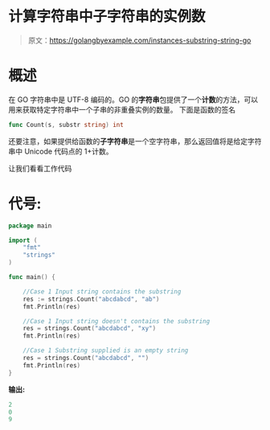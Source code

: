 # 计算字符串中子字符串的实例数

> 原文：<https://golangbyexample.com/instances-substring-string-go>

# **概述**

在 GO 字符串中是 UTF-8 编码的。GO 的**字符串**包提供了一个**计数**的方法，可以用来获取特定字符串中一个子串的非重叠实例的数量。
下面是函数的签名

```go
func Count(s, substr string) int
```

还要注意，如果提供给函数的**子字符串**是一个空字符串，那么返回值将是给定字符串中 Unicode 代码点的 1+计数。

让我们看看工作代码

#  **代号:**

```go
package main

import (
    "fmt"
    "strings"
)

func main() {

    //Case 1 Input string contains the substring
    res := strings.Count("abcdabcd", "ab")
    fmt.Println(res)

    //Case 1 Input string doesn't contains the substring
    res = strings.Count("abcdabcd", "xy")
    fmt.Println(res)

    //Case 1 Substring supplied is an empty string
    res = strings.Count("abcdabcd", "")
    fmt.Println(res)
}
```

**输出:**

```go
2
0
9
```